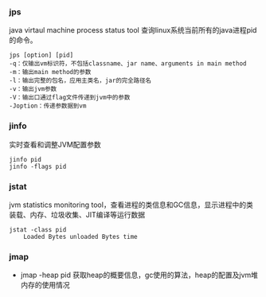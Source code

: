 
### jps
java virtaul machine process status tool 查询linux系统当前所有的java进程pid的命令。
```
jps [option] [pid]
-q：仅输出vm标识符，不包括classname、jar name、arguments in main method
-m：输出main method的参数
-l：输出完整的包名，应用主类名，jar的完全路径名
-v：输出jvm参数
-V：输出口通过flag文件传递到jvm中的参数
-Joption：传递参数据到vm
```

### jinfo
实时查看和调整JVM配置参数
```
jinfo pid
jinfo -flags pid
```

### jstat
jvm statistics monitoring tool，查看进程的类信息和GC信息，显示进程中的类装载、内存、垃圾收集、JIT编译等运行数据


```
jstat -class pid
    Loaded Bytes unloaded Bytes time
```

### jmap
* jmap -heap pid
获取heap的概要信息，gc使用的算法，heap的配置及jvm堆内存的使用情况